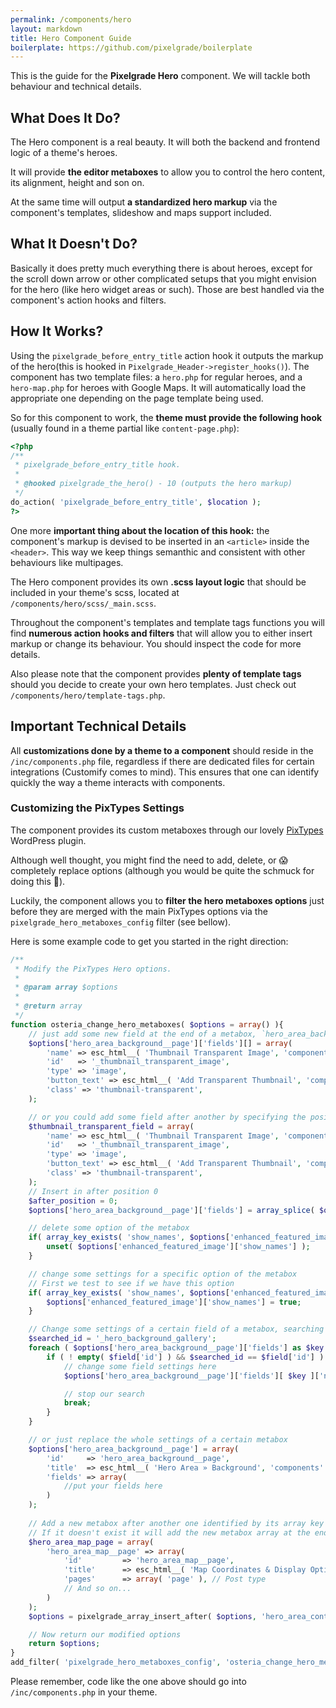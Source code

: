 ```yaml
---
permalink: /components/hero
layout: markdown
title: Hero Component Guide
boilerplate: https://github.com/pixelgrade/boilerplate
---
```

This is the guide for the **Pixelgrade Hero** component. We will tackle both behaviour and technical details.

## What Does It Do?

The Hero component is a real beauty. It will both the backend and frontend logic of a theme's heroes. 

It will provide **the editor metaboxes** to allow you to control the hero content, its alignment, height and son on.

At the same time will output **a standardized hero markup** via the component's templates, slideshow and maps support included.

## What It Doesn't Do?

Basically it does pretty much everything there is about heroes, except for the scroll down arrow or other complicated setups that you might envision for the hero (like hero widget areas or such). Those are best handled via the component's action hooks and filters.

## How It Works?

Using the `pixelgrade_before_entry_title` action hook it outputs the markup of the hero(this is hooked in `Pixelgrade_Header->register_hooks()`). The component has two template files: a `hero.php` for regular heroes, and a `hero-map.php` for heroes with Google Maps. It will automatically load the appropriate one depending on the page template being used.

So for this component to work, the **theme must provide the following hook** (usually found in a theme partial like `content-page.php`):

```php
<?php
/**
 * pixelgrade_before_entry_title hook.
 *
 * @hooked pixelgrade_the_hero() - 10 (outputs the hero markup)
 */
do_action( 'pixelgrade_before_entry_title', $location );
?>
```

One more **important thing about the location of this hook:** the component's markup is devised to be inserted in an `<article>` inside the `<header>`. This way we keep things semanthic and consistent with other behaviours like multipages.

The Hero component provides its own **.scss layout logic** that should be included in your theme's scss, located at `/components/hero/scss/_main.scss`.

Throughout the component's templates and template tags functions you will find **numerous action hooks and filters** that will allow you to either insert markup or change its behaviour. You should inspect the code for more details.

Also please note that the component provides **plenty of template tags** should you decide to create your own hero templates. Just check out `/components/hero/template-tags.php`.

## Important Technical Details

All **customizations done by a theme to a component** should reside in the `/inc/components.php` file, regardless if there are dedicated files for certain integrations (Customify comes to mind). This ensures that one can identify quickly the way a theme interacts with components.

### Customizing the PixTypes Settings

The component provides its custom metaboxes through our lovely [PixTypes](https://wordpress.org/plugins/pixtypes/) WordPress plugin.

Although well thought, you might find the need to add, delete, or 😱  completely replace options (although you would be quite the schmuck for doing this 💩). 

Luckily, the component allows you to **filter the hero metaboxes options** just before they are merged with the main PixTypes options via the `pixelgrade_hero_metaboxes_config` filter (see bellow).

Here is some example code to get you started in the right direction:

```php
/**
 * Modify the PixTypes Hero options.
 *
 * @param array $options
 *
 * @return array
 */
function osteria_change_hero_metaboxes( $options = array() ){
    // just add some new field at the end of a metabox, `hero_area_background__page` in our case
    $options['hero_area_background__page']['fields'][] = array(
        'name' => esc_html__( 'Thumbnail Transparent Image', 'components' ),
        'id'   => '_thumbnail_transparent_image',
        'type' => 'image',
        'button_text' => esc_html__( 'Add Transparent Thumbnail', 'components' ),
        'class' => 'thumbnail-transparent',
    );

    // or you could add some field after another by specifying the position - counting from 0
    $thumbnail_transparent_field = array(
	    'name' => esc_html__( 'Thumbnail Transparent Image', 'components' ),
	    'id'   => '_thumbnail_transparent_image',
	    'type' => 'image',
	    'button_text' => esc_html__( 'Add Transparent Thumbnail', 'components' ),
	    'class' => 'thumbnail-transparent',
    );
    // Insert in after position 0
    $after_position = 0;
    $options['hero_area_background__page']['fields'] = array_splice( $options['hero_area_background__page']['fields'], $after_position, 0, $thumbnail_transparent_field );

    // delete some option of the metabox
    if( array_key_exists( 'show_names', $options['enhanced_featured_image'] ) ) {
	    unset( $options['enhanced_featured_image']['show_names'] );
    }

    // change some settings for a specific option of the metabox
    // First we test to see if we have this option
    if( array_key_exists( 'show_names', $options['enhanced_featured_image'] ) ) {
	    $options['enhanced_featured_image']['show_names'] = true;
    }

    // Change some settings of a certain field of a metabox, searching it by id
    $searched_id = '_hero_background_gallery';
    foreach ( $options['hero_area_background__page']['fields'] as $key => $field ) {
	    if ( ! empty( $field['id'] ) && $searched_id == $field['id'] ) {
		    // change some field settings here
		    $options['hero_area_background__page']['fields'][ $key ]['name'] = esc_html__( 'Some funky name', 'components' );

		    // stop our search
		    break;
	    }
    }

    // or just replace the whole settings of a certain metabox
    $options['hero_area_background__page'] = array(
	    'id'     => 'hero_area_background__page',
	    'title'  => esc_html__( 'Hero Area » Background', 'components' ),
	    'fields' => array(
		    //put your fields here
	    )
    );
    
    // Add a new metabox after another one identified by its array key
    // If it doesn't exist it will add the new metabox array at the end
    $hero_area_map_page = array(
        'hero_area_map__page' => array(
            'id'         => 'hero_area_map__page',
            'title'      => esc_html__( 'Map Coordinates & Display Options', 'components' ),
            'pages'      => array( 'page' ), // Post type
            // And so on...
        )
    );
    $options = pixelgrade_array_insert_after( $options, 'hero_area_content__page', $hero_area_map_page );

    // Now return our modified options
    return $options;
}
add_filter( 'pixelgrade_hero_metaboxes_config', 'osteria_change_hero_metaboxes');
```

Please remember, code like the one above should go into `/inc/components.php` in your theme.
